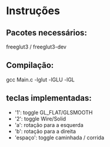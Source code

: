 Instruções
=========

## Pacotes necessários: 

freeglut3 / freeglut3-dev

## Compilação:

gcc Main.c -lglut -lGLU -lGL

## teclas implementadas:

* '1': toggle GL_FLAT/GLSMOOTH
* '2': toggle Wire/Solid
* 'a': rotação para a esquerda
* 'b': rotação para a direita
* 'espaço': toggle caminhada / corrida


